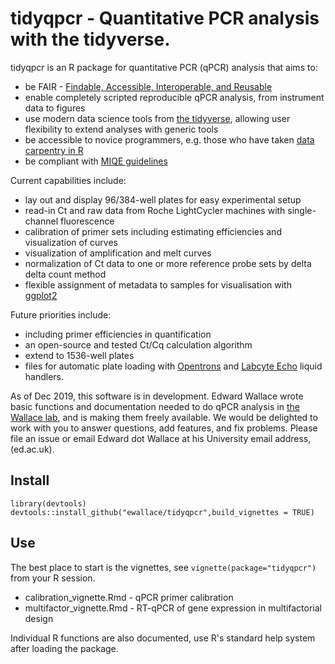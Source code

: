 # tidyqpcr - Quantitative PCR analysis with the tidyverse.

tidyqpcr is an R package for quantitative PCR (qPCR) analysis that aims to:
* be FAIR - [Findable, Accessible, Interoperable, and Reusable](https://www.force11.org/group/fairgroup/fairprinciples)
* enable completely scripted reproducible qPCR analysis, from instrument data to figures
* use modern data science tools from [the tidyverse](https://www.tidyverse.org/), allowing user flexibility to extend analyses with generic tools
* be accessible to novice programmers, e.g. those who have taken [data carpentry in R](https://datacarpentry.org/R-ecology-lesson/) 
* be compliant with [MIQE guidelines](1373/clinchem.2008.112797)

Current capabilities include:

* lay out and display 96/384-well plates for easy experimental setup
* read-in Ct and raw data from Roche LightCycler machines with single-channel fluorescence
* calibration of primer sets including estimating efficiencies and visualization of curves
* visualization of amplification and melt curves
* normalization of Ct data to one or more reference probe sets by delta delta count method
* flexible assignment of metadata to samples for visualisation with [ggplot2](https://ggplot2.tidyverse.org/)

Future priorities include:

* including primer efficiencies in quantification
* an open-source and tested Ct/Cq calculation algorithm
* extend to 1536-well plates 
* files for automatic plate loading with [Opentrons](https://opentrons.com/) and [Labcyte Echo](https://www.labcyte.com/products/liquid-handling/echo-liquid-handlers) liquid handlers.

As of Dec 2019, this software is in development. Edward Wallace wrote basic functions and documentation needed to do qPCR analysis in [the Wallace lab](https://ewallace.github.io/), and is making them freely available. We would be delighted to work with you to answer questions, add features, and fix problems. Please file an issue or email Edward dot Wallace at his University email address, (ed.ac.uk). 

## Install

```
library(devtools)
devtools::install_github("ewallace/tidyqpcr",build_vignettes = TRUE)
```

## Use
The best place to start is the vignettes, see `vignette(package="tidyqpcr")` from your R session.

* calibration_vignette.Rmd - qPCR primer calibration
* multifactor_vignette.Rmd - RT-qPCR of gene expression in multifactorial design

Individual R functions are also documented, use R's standard help system after loading the package.
